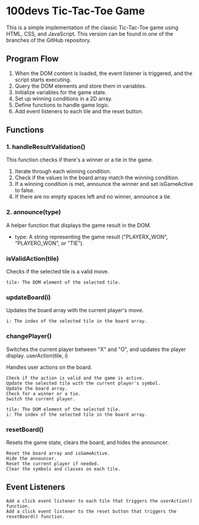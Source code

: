 # 100devs Tic-Tac-Toe Game

This is a simple implementation of the classic Tic-Tac-Toe game using HTML, CSS, and JavaScript. This version can be found in one of the branches of the GitHub repository.

## Program Flow

1. When the DOM content is loaded, the event listener is triggered, and the script starts executing.
2. Query the DOM elements and store them in variables.
3. Initialize variables for the game state.
4. Set up winning conditions in a 2D array.
5. Define functions to handle game logic.
6. Add event listeners to each tile and the reset button.

## Functions

### 1. handleResultValidation()

This function checks if there's a winner or a tie in the game.

1. Iterate through each winning condition.
2. Check if the values in the board array match the winning condition.
3. If a winning condition is met, announce the winner and set isGameActive to false.
4. If there are no empty spaces left and no winner, announce a tie.

### 2. announce(type)

A helper function that displays the game result in the DOM.

- type: A string representing the game result ("PLAYERX_WON", "PLAYERO_WON", or "TIE").

### isValidAction(tile)

Checks if the selected tile is a valid move.

    tile: The DOM element of the selected tile.

### updateBoard(i)

Updates the board array with the current player's move.

    i: The index of the selected tile in the board array.

### changePlayer()

Switches the current player between "X" and "O", and updates the player display.
userAction(tile, i)

Handles user actions on the board.

    Check if the action is valid and the game is active.
    Update the selected tile with the current player's symbol.
    Update the board array.
    Check for a winner or a tie.
    Switch the current player.

    tile: The DOM element of the selected tile.
    i: The index of the selected tile in the board array.

### resetBoard()

Resets the game state, clears the board, and hides the announcer.

    Reset the board array and isGameActive.
    Hide the announcer.
    Reset the current player if needed.
    Clear the symbols and classes on each tile.

## Event Listeners

    Add a click event listener to each tile that triggers the userAction() function.
    Add a click event listener to the reset button that triggers the resetBoard() function.
